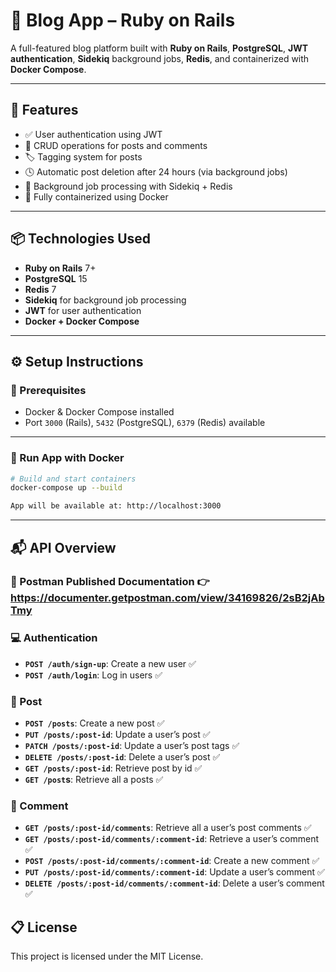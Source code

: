 # 📝 Blog App – Ruby on Rails

A full-featured blog platform built with **Ruby on Rails**, **PostgreSQL**, **JWT authentication**, **Sidekiq** background jobs, **Redis**, and containerized with **Docker Compose**.

---

## 🚀 Features

- ✅ User authentication using JWT
- 📝 CRUD operations for posts and comments
- 🏷️ Tagging system for posts
- 🕓 Automatic post deletion after 24 hours (via background jobs)
- 🧵 Background job processing with Sidekiq + Redis
- 🐳 Fully containerized using Docker

---

## 📦 Technologies Used

- **Ruby on Rails** 7+
- **PostgreSQL** 15
- **Redis** 7
- **Sidekiq** for background job processing
- **JWT** for user authentication
- **Docker + Docker Compose**

---

## ⚙️ Setup Instructions

### 🔧 Prerequisites

- Docker & Docker Compose installed
- Port `3000` (Rails), `5432` (PostgreSQL), `6379` (Redis) available

---

### 🐳 Run App with Docker

```bash
# Build and start containers
docker-compose up --build

App will be available at: http://localhost:3000
```
---

## 📬 API Overview

### 🔗 Postman Published Documentation 👉 https://documenter.getpostman.com/view/34169826/2sB2jAbTmy

### 💻 Authentication
- **`POST /auth/sign-up`**: Create a new user ✅
- **`POST /auth/login`**: Log in users ✅
### 📝 Post
- **`POST /posts`**: Create a new post ✅
- **`PUT /posts/:post-id`**: Update a user’s post ✅
- **`PATCH /posts/:post-id`**: Update a user’s post tags ✅
- **`DELETE /posts/:post-id`**: Delete a user’s post ✅
- **`GET /posts/:post-id`**: Retrieve post by id ✅
- **`GET /post`s**: Retrieve all a posts ✅
### 💬 Comment
- **`GET /posts/:post-id/comments`**: Retrieve all a user’s post comments ✅
- **`GET /posts/:post-id/comments/:comment-id`**: Retrieve a user’s comment ✅
- **`POST /posts/:post-id/comments/:comment-id`**: Create a new comment ✅
- **`PUT /posts/:post-id/comments/:comment-id`**: Update a user’s comment ✅
- **`DELETE /posts/:post-id/comments/:comment-id`**: Delete a user’s comment ✅

## 📋 License
This project is licensed under the MIT License.